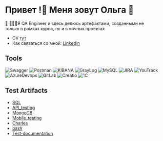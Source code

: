 # Привет !👋 Меня зовут Ольга 🌱

🌱 👩🏻‍💻Я QA Engineer и здесь делюсь артефактами, созданными не только в рамках курса, но и в личных проектах
* CV [тут]()
* Как связаться со мной: [Linkedin](https://www.linkedin.com/in/olga-ruzanova/)

## Tools
![Swagger](https://img.shields.io/badge/Swagger-000000?style=for-the-badge&logo=Swagger)
![Postman](https://img.shields.io/badge/Postman-000000?style=for-the-badge&logo=Postman)
![KIBANA](https://img.shields.io/badge/KIBANA-000000?style=for-the-badge&logo=KIBANA)
![GrayLog](https://img.shields.io/badge/GrayLog-000000?style=for-the-badge&logo=GrayLog)
![MySQL](https://img.shields.io/badge/MySQL-000000?style=for-the-badge&logo=MySQL)
![JIRA](https://img.shields.io/badge/JIRA-000000?style=for-the-badge&logo=jira)
![YouTrack](https://img.shields.io/badge/YouTrack-000000?style=for-the-badge&logo=YouTrack)
![AzureDevops](https://img.shields.io/badge/AzureDevops-000000?style=for-the-badge&logo=AzureDevops)
![GitLab](https://img.shields.io/badge/GitLab-000000?style=for-the-badge&logo=GitLab)
![Creatio](https://img.shields.io/badge/Creatio-000000?style=for-the-badge&logo=Creatio)
![1С](https://img.shields.io/badge/1С-000000?style=for-the-badge&logo=1С)

## Test Artifacts
 * [SQL](https://github.com/oruzanova/SQL)
 * [API_testing](https://github.com/oruzanova/API_testing)
 * [MongoDB](https://github.com/oruzanova/MongoDB)
 * [Mobile_testing](https://github.com/oruzanova/Mobile_testing)
 * [Charles]()
 * [bash](https://github.com/oruzanova/bash)
 * [Test-documentation](https://github.com/oruzanova/Test-documentation)
